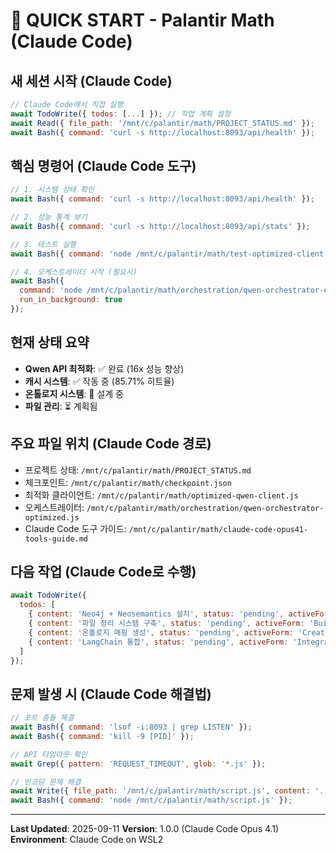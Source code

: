 # 🚀 QUICK START - Palantir Math (Claude Code)

## 새 세션 시작 (Claude Code)
```javascript
// Claude Code에서 직접 실행
await TodoWrite({ todos: [...] }); // 작업 계획 설정
await Read({ file_path: '/mnt/c/palantir/math/PROJECT_STATUS.md' });
await Bash({ command: 'curl -s http://localhost:8093/api/health' });
```

## 핵심 명령어 (Claude Code 도구)
```javascript
// 1. 시스템 상태 확인
await Bash({ command: 'curl -s http://localhost:8093/api/health' });

// 2. 성능 통계 보기
await Bash({ command: 'curl -s http://localhost:8093/api/stats' });

// 3. 테스트 실행
await Bash({ command: 'node /mnt/c/palantir/math/test-optimized-client.js' });

// 4. 오케스트레이터 시작 (필요시)
await Bash({ 
  command: 'node /mnt/c/palantir/math/orchestration/qwen-orchestrator-optimized.js',
  run_in_background: true
});
```

## 현재 상태 요약
- **Qwen API 최적화**: ✅ 완료 (16x 성능 향상)
- **캐시 시스템**: ✅ 작동 중 (85.71% 히트율)
- **온톨로지 시스템**: 🚧 설계 중
- **파일 관리**: ⏳ 계획됨

## 주요 파일 위치 (Claude Code 경로)
- 프로젝트 상태: `/mnt/c/palantir/math/PROJECT_STATUS.md`
- 체크포인트: `/mnt/c/palantir/math/checkpoint.json`
- 최적화 클라이언트: `/mnt/c/palantir/math/optimized-qwen-client.js`
- 오케스트레이터: `/mnt/c/palantir/math/orchestration/qwen-orchestrator-optimized.js`
- Claude Code 도구 가이드: `/mnt/c/palantir/math/claude-code-opus41-tools-guide.md`

## 다음 작업 (Claude Code로 수행)
```javascript
await TodoWrite({
  todos: [
    { content: 'Neo4j + Neosemantics 설치', status: 'pending', activeForm: 'Installing Neo4j' },
    { content: '파일 정리 시스템 구축', status: 'pending', activeForm: 'Building file management system' },
    { content: '온톨로지 매핑 생성', status: 'pending', activeForm: 'Creating ontology mapping' },
    { content: 'LangChain 통합', status: 'pending', activeForm: 'Integrating LangChain' }
  ]
});
```

## 문제 발생 시 (Claude Code 해결법)
```javascript
// 포트 충돌 해결
await Bash({ command: 'lsof -i:8093 | grep LISTEN' });
await Bash({ command: 'kill -9 [PID]' });

// API 타임아웃 확인
await Grep({ pattern: 'REQUEST_TIMEOUT', glob: '*.js' });

// 인코딩 문제 해결
await Write({ file_path: '/mnt/c/palantir/math/script.js', content: '...' });
await Bash({ command: 'node /mnt/c/palantir/math/script.js' });
```

---
**Last Updated**: 2025-09-11
**Version**: 1.0.0 (Claude Code Opus 4.1)
**Environment**: Claude Code on WSL2